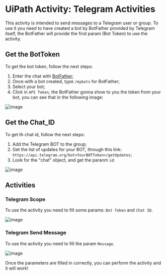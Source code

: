 # UiPath Activity: Telegram Activities

This activity is intended to send messages to a Telegram user or group. To use it you need to have created a bot by BotFather provided by Telegram itself, the BotFather will provide the first param (Bot Token) to use the activity.

## Get the BotToken
To get the bot token, follow the next steps:

1. Enter the chat with [BotFather](https://t.me/botfather);
2. Once with a bot created, type ```/mybots``` for BotFather;
3. Select your bot;
4. Click in ```API Token```, the BotFather gonna show to you the token from your bot, you can see that in the following image:

![image](https://user-images.githubusercontent.com/17112000/124394497-1a763a80-dcd6-11eb-8c57-2f51fa85cd62.png)

## Get the Chat_ID

To get th chat id, follow the next steps:

1. Add the Telegram BOT to the group;
2. Get the list of updates for your BOT, through this link: ```https://api.telegram.org/bot<YourBOTToken>/getUpdates```;
3. Look for the "chat" object, and get the paranm ```id```:

![image](https://user-images.githubusercontent.com/17112000/124395115-abe6ac00-dcd8-11eb-83de-4a9f487224e9.png)

## Activities

### Telegram Scope

To use the activity you need to fill some params: ```Bot Token``` and ```Chat ID```.

![image](https://user-images.githubusercontent.com/17112000/169197759-29af2fe5-928d-44ee-93b1-b304297abdcd.png)

### Telegram Send Message

To use the activity you need to fill the param ```Message```.

![image](https://user-images.githubusercontent.com/17112000/169197721-6164c931-5068-409f-98a4-544dd4fa9777.png)


Once the parameters are filled in correctly, you can perform the activity and it will work!
